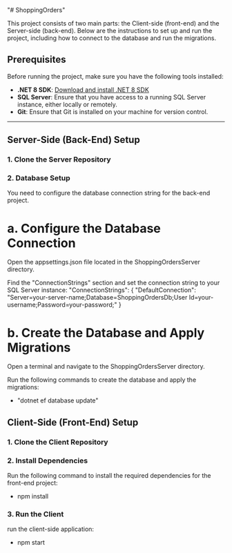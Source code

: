 "# ShoppingOrders" 

This project consists of two main parts: the Client-side (front-end) and the Server-side (back-end). Below are the instructions to set up and run the project, including how to connect to the database and run the migrations.

## Prerequisites

Before running the project, make sure you have the following tools installed:

- **.NET 8 SDK**: [Download and install .NET 8 SDK](https://dotnet.microsoft.com/download/dotnet/8.0)
- **SQL Server**: Ensure that you have access to a running SQL Server instance, either locally or remotely.
- **Git**: Ensure that Git is installed on your machine for version control.

---

## Server-Side (Back-End) Setup

### 1. Clone the Server Repository
### 2. Database Setup
You need to configure the database connection string for the back-end project.

# a. Configure the Database Connection
Open the appsettings.json file located in the ShoppingOrdersServer directory.

Find the "ConnectionStrings" section and set the connection string to your SQL Server instance:
"ConnectionStrings": {
"DefaultConnection": "Server=your-server-name;Database=ShoppingOrdersDb;User Id=your-username;Password=your-password;"
}

# b. Create the Database and Apply Migrations
Open a terminal and navigate to the ShoppingOrdersServer directory.

Run the following commands to create the database and apply the migrations:
* "dotnet ef database update"


## Client-Side (Front-End) Setup

### 1. Clone the Client Repository

### 2. Install Dependencies
Run the following command to install the required dependencies for the front-end project:
* npm install
### 3. Run the Client
run the client-side application:
* npm start

